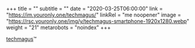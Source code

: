 +++
title = ""
subtitle = ""
date = "2020-03-25T06:00:00"
link = "https://im.youronly.one/techmagus/"
linkRel = "me noopener"
image = "https://rsc.youronly.one/img/y/techmagus-smartphone-1920x1280.webp"
weight = "21"
metarobots = "noindex"
+++

<a href="https://im.youronly.one/techmagus/" rel="me noopener" referrerpolicy="strict-origin-when-cross-origin">techmagus</a>™
